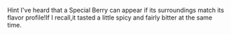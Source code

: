 Hint
I've heard that a Special Berry can appear if its surroundings match its flavor profile!If I recall,it tasted a little spicy and fairly bitter at the same time.